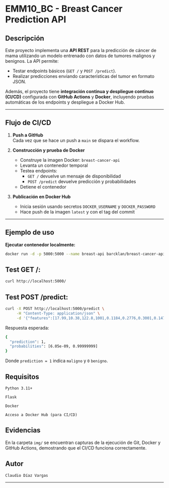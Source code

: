 # EMM10_BC - Breast Cancer Prediction API

## Descripción
Este proyecto implementa una **API REST** para la predicción de cáncer de mama utilizando un modelo entrenado con datos de tumores malignos y benignos. La API permite:

- Testar endpoints básicos (`GET /` y `POST /predict`).
- Realizar predicciones enviando características del tumor en formato JSON.

Además, el proyecto tiene **integración continua y despliegue continuo (CI/CD)** configurada con **GitHub Actions** y **Docker**, incluyendo pruebas automáticas de los endpoints y despliegue a Docker Hub.

---

## Flujo de CI/CD

1. **Push a GitHub**  
   Cada vez que se hace un push a `main` se dispara el workflow.

2. **Construcción y prueba de Docker**  
   - Construye la imagen Docker: `breast-cancer-api`
   - Levanta un contenedor temporal
   - Testea endpoints:
     - `GET /` devuelve un mensaje de disponibilidad
     - `POST /predict` devuelve predicción y probabilidades
   - Detiene el contenedor

3. **Publicación en Docker Hub**  
   - Inicia sesión usando secretos `DOCKER_USERNAME` y `DOCKER_PASSWORD`
   - Hace push de la imagen `latest` y con el tag del commit

---

## Ejemplo de uso

**Ejecutar contenedor localmente:**
```bash
docker run -d -p 5000:5000 --name breast-api barcklan/breast-cancer-api:latest
```
## Test GET /:
```bash
curl http://localhost:5000/
```

## Test POST /predict:
```bash
curl -X POST http://localhost:5000/predict \
     -H "Content-Type: application/json" \
     -d '{"features":[17.99,10.38,122.8,1001,0.1184,0.2776,0.3001,0.1471,0.2419,0.07871,1.095,0.9053,8.589,153.4,0.006399,0.04904,0.05373,0.01587,0.03003,0.006193,25.38,17.33,184.6,2019,0.1622,0.6656,0.7119,0.2654,0.4601,0.1189]}'
```

Respuesta esperada:
```bash
{
  "prediction": 1,
  "probabilities": [6.05e-09, 0.99999999]
}
```

Donde `prediction = 1` indica `maligno` y `0` `benigno`.

## Requisitos

`Python 3.11+`

`Flask`

`Docker`

`Acceso a Docker Hub (para CI/CD)`

## Evidencias

En la carpeta `img/` se encuentran capturas de la ejecución de Git, Docker y GitHub Actions, demostrando que el CI/CD funciona correctamente.

## Autor

`Claudio Díaz Vargas`


---








